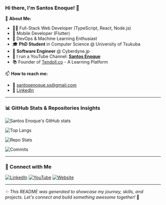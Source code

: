 ### Hi there, I'm Santos Enoque! 👋

🚀 **About Me:**
- 👨‍💻 Full-Stack Web Developer (TypeScript, React, Node.js)
- 📱 Mobile Developer (Flutter)
- 🤖 DevOps & Machine Learning Enthusiast
- 🎓 **PhD Student** in Computer Science @ University of Tsukuba
- 🏢 **Software Engineer** @ Cyberdyne.jp
- 🎥 I run a YouTube Channel: **[Santos Enoque](https://www.youtube.com/@santosenoque)**
- 📚 Founder of [Tendoll.co](https://tendoll.co) - A Learning Platform

📫 **How to reach me:**  
- 📧 santosenoque.ss@gmail.com  
- 💼 [LinkedIn](https://linkedin.com/in/santosenoque)

---

### 📊 GitHub Stats & Repositories Insights

![Santos Enoque's GitHub stats](https://github-readme-stats.vercel.app/api?username=Santos-Enoque&show_icons=true&theme=radical)

![Top Langs](https://github-readme-stats.vercel.app/api/top-langs/?username=Santos-Enoque&layout=compact&theme=radical)

![Repo Stats](https://github-profile-summary-cards.vercel.app/api/cards/repos-per-language?username=Santos-Enoque&theme=radical)

![Commits](https://github-profile-summary-cards.vercel.app/api/cards/commit-per-day?username=Santos-Enoque&theme=radical)

---

### 🔗 Connect with Me

[![LinkedIn](https://img.shields.io/badge/LinkedIn-Santos%20Enoque-blue?logo=linkedin)](https://linkedin.com/in/santosenoque)
[![YouTube](https://img.shields.io/badge/YouTube-Santos%20Enoque-red?logo=youtube)](https://www.youtube.com/@santosenoque)
[![Website](https://img.shields.io/badge/Website-Tendoll.co-green)](https://tendoll.co)

---

_✨ This README was generated to showcase my journey, skills, and projects. Let's connect and build something awesome together!_ 🚀
